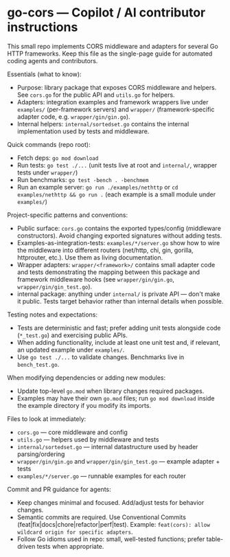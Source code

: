 # go-cors — Copilot / AI contributor instructions

This small repo implements CORS middleware and adapters for several Go HTTP frameworks. Keep this file as the single-page guide for automated coding agents and contributors.

Essentials (what to know):
- Purpose: library package that exposes CORS middleware and helpers. See `cors.go` for the public API and `utils.go` for helpers.
- Adapters: integration examples and framework wrappers live under `examples/` (per-framework servers) and `wrapper/` (framework-specific adapter code, e.g. `wrapper/gin/gin.go`).
- Internal helpers: `internal/sortedset.go` contains the internal implementation used by tests and middleware.

Quick commands (repo root):
- Fetch deps: `go mod download`
- Run tests: `go test ./...` (unit tests live at root and `internal/`, wrapper tests under `wrapper/`)
- Run benchmarks: `go test -bench . -benchmem`
- Run an example server: `go run ./examples/nethttp` or `cd examples/nethttp && go run .` (each example is a small module under `examples/`)

Project-specific patterns and conventions:
- Public surface: `cors.go` contains the exported types/config (middleware constructors). Avoid changing exported signatures without adding tests.
- Examples-as-integration-tests: `examples/*/server.go` show how to wire the middleware into different routers (net/http, chi, gin, gorilla, httprouter, etc.). Use them as living documentation.
- Wrapper adapters: `wrapper/<framework>/` contains small adapter code and tests demonstrating the mapping between this package and framework middleware hooks (see `wrapper/gin/gin.go`, `wrapper/gin/gin_test.go`).
- internal package: anything under `internal/` is private API — don't make it public. Tests target behavior rather than internal details when possible.

Testing notes and expectations:
- Tests are deterministic and fast; prefer adding unit tests alongside code (`*_test.go`) and exercising public APIs.
- When adding functionality, include at least one unit test and, if relevant, an updated example under `examples/`.
- Use `go test ./...` to validate changes. Benchmarks live in `bench_test.go`.

When modifying dependencies or adding new modules:
- Update top-level `go.mod` when library changes required packages.
- Examples may have their own `go.mod` files; run `go mod download` inside the example directory if you modify its imports.

Files to look at immediately:
- `cors.go` — core middleware and config
- `utils.go` — helpers used by middleware and tests
- `internal/sortedset.go` — internal datastructure used by header parsing/ordering
- `wrapper/gin/gin.go` and `wrapper/gin/gin_test.go` — example adapter + tests
- `examples/*/server.go` — runnable examples for each router

Commit and PR guidance for agents:
- Keep changes minimal and focused. Add/adjust tests for behavior changes.
- Semantic commits are required. Use Conventional Commits (feat|fix|docs|chore|refactor|perf|test). Example: `feat(cors): allow wildcard origin for specific adapters`.
- Follow Go idioms used in repo: small, well-tested functions; prefer table-driven tests when appropriate.